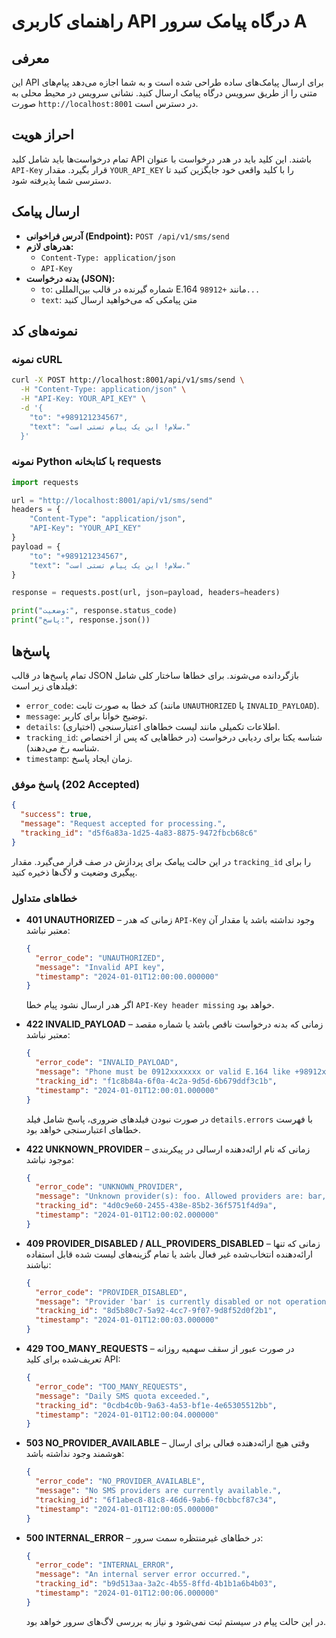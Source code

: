 # راهنمای کاربری API درگاه پیامک سرور A

## معرفی
این API برای ارسال پیامک‌های ساده طراحی شده است و به شما اجازه می‌دهد پیام‌های متنی را از طریق سرویس درگاه پیامک ارسال کنید. نشانی سرویس در محیط محلی به صورت `http://localhost:8001` در دسترس است.

## احراز هویت
تمام درخواست‌ها باید شامل کلید API باشند. این کلید باید در هدر درخواست با عنوان `API-Key` قرار بگیرد. مقدار `YOUR_API_KEY` را با کلید واقعی خود جایگزین کنید تا دسترسی شما پذیرفته شود.

## ارسال پیامک
- **آدرس فراخوانی (Endpoint):** `POST /api/v1/sms/send`
- **هدرهای لازم:**
  - `Content-Type: application/json`
  - `API-Key`
- **بدنه درخواست (JSON):**
  - `to`: شماره گیرنده در قالب بین‌المللی E.164 مانند `+98912...`
  - `text`: متن پیامکی که می‌خواهید ارسال کنید

## نمونه‌های کد
### نمونه cURL
```bash
curl -X POST http://localhost:8001/api/v1/sms/send \
  -H "Content-Type: application/json" \
  -H "API-Key: YOUR_API_KEY" \
  -d '{
    "to": "+989121234567",
    "text": "سلام! این یک پیام تستی است."
  }'
```

### نمونه Python با کتابخانه requests
```python
import requests

url = "http://localhost:8001/api/v1/sms/send"
headers = {
    "Content-Type": "application/json",
    "API-Key": "YOUR_API_KEY"
}
payload = {
    "to": "+989121234567",
    "text": "سلام! این یک پیام تستی است."
}

response = requests.post(url, json=payload, headers=headers)

print("وضعیت:", response.status_code)
print("پاسخ:", response.json())
```

## پاسخ‌ها
تمام پاسخ‌ها در قالب JSON بازگردانده می‌شوند. برای خطاها ساختار کلی شامل فیلدهای زیر است:

- `error_code`: کد خطا به صورت ثابت (مانند `UNAUTHORIZED` یا `INVALID_PAYLOAD`).
- `message`: توضیح خوانا برای کاربر.
- `details`: (اختیاری) اطلاعات تکمیلی مانند لیست خطاهای اعتبارسنجی.
- `tracking_id`: شناسه یکتا برای ردیابی درخواست (در خطاهایی که پس از اختصاص شناسه رخ می‌دهند).
- `timestamp`: زمان ایجاد پاسخ.

### پاسخ موفق (202 Accepted)
```json
{
  "success": true,
  "message": "Request accepted for processing.",
  "tracking_id": "d5f6a83a-1d25-4a83-8875-9472fbcb68c6"
}
```
در این حالت پیامک برای پردازش در صف قرار می‌گیرد. مقدار `tracking_id` را برای پیگیری وضعیت و لاگ‌ها ذخیره کنید.

### خطاهای متداول
- **401 UNAUTHORIZED** – زمانی که هدر `API-Key` وجود نداشته باشد یا مقدار آن معتبر نباشد:
  ```json
  {
    "error_code": "UNAUTHORIZED",
    "message": "Invalid API key",
    "timestamp": "2024-01-01T12:00:00.000000"
  }
  ```
  اگر هدر ارسال نشود پیام خطا `API-Key header missing` خواهد بود.

- **422 INVALID_PAYLOAD** – زمانی که بدنه درخواست ناقص باشد یا شماره مقصد معتبر نباشد:
  ```json
  {
    "error_code": "INVALID_PAYLOAD",
    "message": "Phone must be 0912xxxxxxx or valid E.164 like +98912xxxxxxx.",
    "tracking_id": "f1c8b84a-6f0a-4c2a-9d5d-6b679ddf3c1b",
    "timestamp": "2024-01-01T12:00:01.000000"
  }
  ```
  در صورت نبودن فیلدهای ضروری، پاسخ شامل فیلد `details.errors` با فهرست خطاهای اعتبارسنجی خواهد بود.

- **422 UNKNOWN_PROVIDER** – زمانی که نام ارائه‌دهنده ارسالی در پیکربندی موجود نباشد:
  ```json
  {
    "error_code": "UNKNOWN_PROVIDER",
    "message": "Unknown provider(s): foo. Allowed providers are: bar, baz.",
    "tracking_id": "4d0c9e60-2455-438e-85b2-36f5751f4d9a",
    "timestamp": "2024-01-01T12:00:02.000000"
  }
  ```

- **409 PROVIDER_DISABLED / ALL_PROVIDERS_DISABLED** – زمانی که تنها ارائه‌دهنده انتخاب‌شده غیر فعال باشد یا تمام گزینه‌های لیست شده قابل استفاده نباشند:
  ```json
  {
    "error_code": "PROVIDER_DISABLED",
    "message": "Provider 'bar' is currently disabled or not operational.",
    "tracking_id": "8d5b80c7-5a92-4cc7-9f07-9d8f52d0f2b1",
    "timestamp": "2024-01-01T12:00:03.000000"
  }
  ```

- **429 TOO_MANY_REQUESTS** – در صورت عبور از سقف سهمیه روزانه تعریف‌شده برای کلید API:
  ```json
  {
    "error_code": "TOO_MANY_REQUESTS",
    "message": "Daily SMS quota exceeded.",
    "tracking_id": "0cdb4c0b-9a63-4a53-bf1e-4e65305512bb",
    "timestamp": "2024-01-01T12:00:04.000000"
  }
  ```

- **503 NO_PROVIDER_AVAILABLE** – وقتی هیچ ارائه‌دهنده فعالی برای ارسال هوشمند وجود نداشته باشد:
  ```json
  {
    "error_code": "NO_PROVIDER_AVAILABLE",
    "message": "No SMS providers are currently available.",
    "tracking_id": "6f1abec8-81c8-46d6-9ab6-f0cbbcf87c34",
    "timestamp": "2024-01-01T12:00:05.000000"
  }
  ```

- **500 INTERNAL_ERROR** – در خطاهای غیرمنتظره سمت سرور:
  ```json
  {
    "error_code": "INTERNAL_ERROR",
    "message": "An internal server error occurred.",
    "tracking_id": "b9d513aa-3a2c-4b55-8ffd-4b1b1a6b4b03",
    "timestamp": "2024-01-01T12:00:06.000000"
  }
  ```
  در این حالت پیام در سیستم ثبت نمی‌شود و نیاز به بررسی لاگ‌های سرور خواهد بود.
